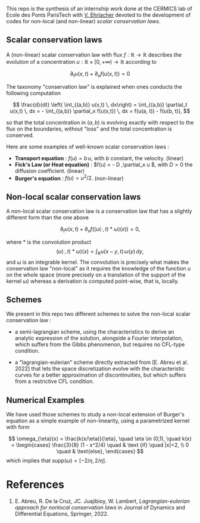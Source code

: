 
This repo is the synthesis of an internship work done at the CERMICS lab of Ecole des Ponts ParisTech with [V. Ehrlacher](https://team.inria.fr/matherials/team-members/virginie-ehrlacher-galland/) devoted to the development of codes for non-local (and non-linear) *scalar conservation laws*. 


## Scalar conservation laws

A (non-linear) scalar conservation law with flux $f: \mathbb{R} \rightarrow \mathbb{R}$ describes the evolution of a concentration $u: \mathbb{R} \times [0, +\infty) \rightarrow \mathbb{R}$ according to 

$$
    \partial_t u(x,t) + \partial_x f(u(x,t)) = 0
$$

The taxonomy "conservation law" is explained when ones conducts the following computation 

$$
    \frac{d}{dt} \left( \int_{(a,b)} u(x,t) \, dx\right) = \int_{(a,b)} \partial_t u(x,t) \, dx = - \int_{(a,b)} \partial_x f(u(x,t)) \, dx
    = f(u(a, t)) - f(u(b, t)),
$$

so that the total concentration in $(a,b)$ is evolving exactly with respect to the flux on the boundaries, without  "loss" and the total concentration is conserved.

Here are some examples of well-known scalar conservation laws :

- **Transport equation** : $f(u) = b\,u$, with $b$ constant, the velocity. (linear)
- **Fick's Law (or Heat equation)** : $f(u) = - D \,\partial_x u $, with $D>0$ the diffusion coefficient. (linear)
- **Burger's equation** : $f(u) = u^2/2$. (non-linear)

## Non-local scalar conservation laws

A non-local scalar conservation law is a conservation law that has a slightly different form than the one above 

$$ 
\partial_t u(x,t) + \partial_x f((u(\cdot,t) \ast \omega)(x)) = 0,
$$

where $\ast$ is the convolution product 
$$
    (u(\cdot,t) \ast \omega) (x) = \int_{\mathbb{R}} u(x-y, t) \, \omega(y) \, dy,
$$
and $\omega$ is an integrable kernel. The convolution is precisely what makes the conservation law "non-local" as it requires the knowledge of the function $u$ on the whole space (more precisely on a translation of the support of the kernel $\omega$) whereas a derivation is computed point-wise, that is, locally. 

## Schemes 

We present in this repo two different schemes to solve the non-local scalar conservation law : 

- a semi-lagrangian scheme, using the characteristics to derive an analytic expression of the solution, alongside a Fourier interpolation, which suffers from the Gibbs phenomenon, but requires no $\text{CFL}$-type condition. 

- a "lagrangian-eulerian" scheme directly extracted from [E. Abreu et al. 2022] that lets the space discretization evolve with the characteristic curves for a better approximation of discontinuities, but which suffers from a restrictive $\text{CFL}$ condition. 

## Numerical Examples

We have used those schemes to study a non-local extension of Burger's equation as a simple example of non-linearity, using a parametrized kernel with form 

$$
    \omega_{\eta}(x) = \frac{k(x/\eta)}{\eta}, \quad \eta \in (0,1), \quad k(x) = 
        \begin{cases}
            \frac{3}{8}  (1 - x^2/4) \quad & \text {if} \quad |x|<2, \\
            0 \quad & \text{else},
        \end{cases}
$$
which implies that $\text{supp}(\omega) = [-2/\eta, 2/\eta]$. 


# References 

1) E. Abreu, R. De la Cruz, JC. Juajibioy, W. Lambert, *Lagrangian-eulerian approach for nonlocal conservation laws* in Journal of Dynamics and Differential Equations, Springer, 2022.

